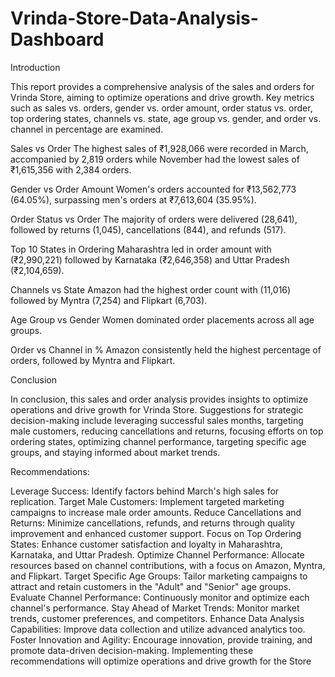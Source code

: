 # Vrinda-Store-Data-Analysis-Dashboard

Introduction

This report provides a comprehensive analysis of the sales and orders for Vrinda Store, aiming to optimize operations and drive growth. Key metrics such as sales vs. orders, gender vs. order amount, order status vs. order, top ordering states, channels vs. state, age group vs. gender, and order vs. channel in percentage are examined.

Sales vs Order
The highest sales of ₹1,928,066 were recorded in March, accompanied by 2,819 orders while November had the lowest sales of ₹1,615,356 with 2,384 orders.

Gender vs Order Amount
Women's orders accounted for ₹13,562,773 (64.05%), surpassing men's orders at ₹7,613,604 (35.95%).

Order Status vs Order
The majority of orders were delivered (28,641), followed by returns (1,045), cancellations (844), and refunds (517).

Top 10 States in Ordering
Maharashtra led in order amount with (₹2,990,221) followed by Karnataka (₹2,646,358) and Uttar Pradesh (₹2,104,659).

Channels vs State
Amazon had the highest order count with (11,016) followed by Myntra (7,254) and Flipkart (6,703).

Age Group vs Gender
Women dominated order placements across all age groups.

Order vs Channel in %
Amazon consistently held the highest percentage of orders, followed by Myntra and Flipkart.

Conclusion

In conclusion, this sales and order analysis provides insights to optimize operations and drive growth for Vrinda Store. Suggestions for strategic decision-making include leveraging successful sales months, targeting male customers, reducing cancellations and returns, focusing efforts on top ordering states, optimizing channel performance, targeting specific age groups, and staying informed about market trends.

Recommendations:

Leverage Success: Identify factors behind March's high sales for replication.
Target Male Customers: Implement targeted marketing campaigns to increase male order amounts.
Reduce Cancellations and Returns: Minimize cancellations, refunds, and returns through quality improvement and enhanced customer support.
Focus on Top Ordering States: Enhance customer satisfaction and loyalty in Maharashtra, Karnataka, and Uttar Pradesh.
Optimize Channel Performance: Allocate resources based on channel contributions, with a focus on Amazon, Myntra, and Flipkart.
Target Specific Age Groups: Tailor marketing campaigns to attract and retain customers in the "Adult" and "Senior" age groups.
Evaluate Channel Performance: Continuously monitor and optimize each channel's performance.
Stay Ahead of Market Trends: Monitor market trends, customer preferences, and competitors.
Enhance Data Analysis Capabilities: Improve data collection and utilize advanced analytics too.
Foster Innovation and Agility: Encourage innovation, provide training, and promote data-driven decision-making. Implementing these recommendations will optimize operations and drive growth for the Store
